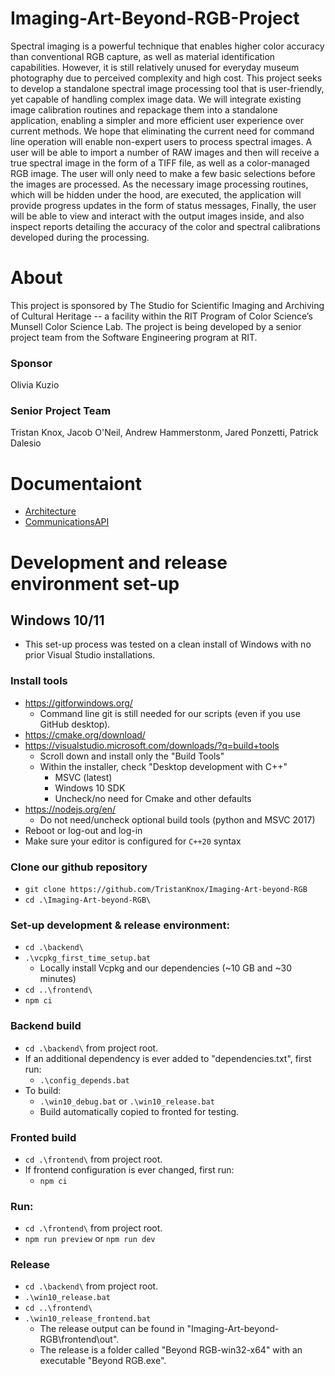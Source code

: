 # Imaging-Art-Beyond-RGB-Project

  Spectral imaging is a powerful technique that enables higher color accuracy than conventional RGB capture, as well as material identification capabilities. However, it is still relatively unused for everyday museum photography due to perceived complexity and high cost. This project seeks to develop a standalone spectral image processing tool that is user-friendly, yet capable of handling complex image data. We will integrate existing image calibration routines and repackage them into a standalone application, enabling a simpler and more efficient user experience over current methods.  We hope that eliminating the current need for command line operation will enable non-expert users to process spectral images. A user will be able to import a number of RAW images and then will receive a true spectral image in the form of a TIFF file, as well as a color-managed RGB image. The user will only need to make a few basic selections before the images are processed. As the necessary image processing routines, which will be hidden under the hood, are executed, the application will provide progress updates in the form of status messages, Finally, the user will be able to view and interact with the output images inside, and also inspect reports detailing the accuracy of the color and spectral calibrations developed during the processing.


# About
This project is sponsored by The Studio for Scientific Imaging and Archiving of Cultural Heritage -- a facility within the RIT Program of Color Science’s Munsell Color Science Lab.
The project is being developed by a senior project team from the Software Engineering program at RIT.
### Sponsor
Olivia Kuzio
### Senior Project Team
Tristan Knox, Jacob O'Neil, Andrew Hammerstonm, Jared Ponzetti, Patrick Dalesio

# Documentaiont
* [Architecture](./docs/Architecture.md)
* [CommunicationsAPI](./docs/CommunicationsAPI.md)

# Development and release environment set-up
## Windows 10/11
- This set-up process was tested on a clean install of Windows with no prior Visual Studio installations.
### Install tools
- https://gitforwindows.org/ 
  - Command line git is still needed for our scripts (even if you use GitHub desktop).
- https://cmake.org/download/
- https://visualstudio.microsoft.com/downloads/?q=build+tools
  - Scroll down and install only the "Build Tools"
  - Within the installer, check "Desktop development with C++"
  	- MSVC (latest)
  	- Windows 10 SDK
    - Uncheck/no need for Cmake and other defaults
- https://nodejs.org/en/
	- Do not need/uncheck optional build tools (python and MSVC 2017)
- Reboot or log-out and log-in
- Make sure your editor is configured for `C++20` syntax

### Clone our github repository
- `git clone https://github.com/TristanKnox/Imaging-Art-beyond-RGB`
- `cd .\Imaging-Art-beyond-RGB\`

### Set-up development & release environment:
- `cd .\backend\`
- `.\vcpkg_first_time_setup.bat`
  - Locally install Vcpkg and our dependencies (\~10 GB and \~30 minutes)
- `cd ..\frontend\`
- `npm ci`

### Backend build
- `cd .\backend\` from project root.
- If an additional dependency is ever added to "dependencies.txt", first run:
  - `.\config_depends.bat`
- To build: 
  - `.\win10_debug.bat` or `.\win10_release.bat`
  - Build automatically copied to fronted for testing.

### Fronted build
- `cd .\frontend\` from project root.
- If frontend configuration is ever changed, first run:
  - `npm ci`

### Run:
- `cd .\frontend\` from project root.
- `npm run preview` or `npm run dev`

### Release
- `cd .\backend\` from project root.
- `.\win10_release.bat`
- `cd ..\frontend\`
- `.\win10_release_frontend.bat`
  - The release output can be found in "Imaging-Art-beyond-RGB\frontend\out\".
  - The release is a folder called "Beyond RGB-win32-x64" with an executable "Beyond RGB.exe".

